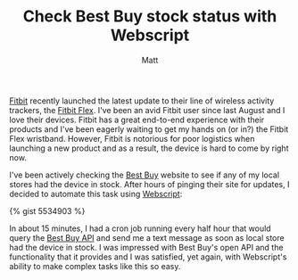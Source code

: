﻿---
title: 'Check Best Buy stock status with Webscript'
author: Matt
layout: post
permalink: /2013/05/check-best-buy-stock-status-with-webscript/
categories:
  - Development
tags:
  - webscript
  - github
  - lua
  - cloud
  - hack
  - code
---

[Fitbit][1] recently launched the latest update to their line of wireless activity trackers, the [Fitbit Flex][2]. I've been an avid Fitbit user since last August and I love their devices. Fitbit has a great end-to-end experience with their products and I've been eagerly waiting to get my hands on (or in?) the Fitbit Flex wristband. However, Fitbit is notorious for poor logistics when launching a new product and as a result, the device is hard to come by right now. 

 [1]: http://www.fitbit.com
 [2]: http://www.fitbit.com/flex

I've been actively checking the [Best Buy][3] website to see if any of my local stores had the device in stock. After hours of pinging their site for updates, I decided to automate this task using [Webscript][4]: 

 [3]: http://www.bestbuy.com
 [4]: http://www.webscript.io

{% gist 5534903 %} 

In about 15 minutes, I had a cron job running every half hour that would query the [Best Buy API][5] and send me a text message as soon as local store had the device in stock. I was impressed with Best Buy's open API and the functionality that it provides and I was satisfied, yet again, with Webscript's ability to make complex tasks like this so easy.

 [5]: https://bbyopen.com/developer